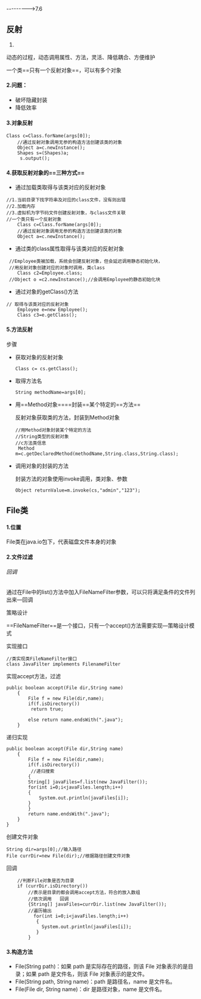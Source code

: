 --------->7.6

## 反射

1.

 动态的过程，动态调用属性、方法，灵活、降低耦合、方便维护

   一个类==只有一个反射对象==，可以有多个对象

#### 2.问题：

- 破坏隐藏封装
- 降低效率

#### 3.对象反射

~~~
Class c=Class.forName(args[0]);
	//通过反射对象调用无参的构造方法创建该类的对象
	Object a=c.newInstance();
	Shapes s=(Shapes)a;
     s.output();
~~~

#### 4.获取反射对象的==三种方式==

- 通过加载类取得与该类对应的反射对象

~~~
//1.当前目录下找字符串及对应的class文件，没有则出错
//2.加载内存
//3.虚拟机为字节码文件创建反射对象，与class文件关联
//一个类只有一个反射对象
	Class c=Class.forName(args[0]);
	//通过反射对象调用无参的构造方法创建该类的对象
	Object a=c.newInstance();
~~~

- 通过类的class属性取得与该类对应的反射对象

~~~
 //Employee类被加载，系统会创建反射对象，但会延迟调用静态初始化块，
 //用反射对象创建对应的对象时调用，类class
    Class c2=Employee.class; 
 //Object o =c2.newInstance();//会调用Employee的静态初始化块
~~~

- 通过对象的getClass()方法

~~~
// 取得与该类对应的反射对象
    Employee e=new Employee();
	Class c3=e.getClass();
~~~

#### 5.方法反射

步骤

- 获取对象的反射对象

  ~~~
  Class c= cs.getClass();
  ~~~

- 取得方法名

  ~~~
  String methodName=args[0];
  ~~~

- 用==Method对象====封装==某个特定的==方法==

  反射对象获取类的方法，封装到Method对象

  ~~~
  //用Method对象封装某个特定的方法 
  //String类型的反射对象
  //c方法类信息
   Method m=c.getDeclaredMethod(methodName,String.class,String.class);   
  ~~~

- 调用对象的封装的方法

  封装方法的对象使用invoke调用，类对象、参数

  ~~~
  Object returnValue=m.invoke(cs,"admin","123");
  ~~~

## File类

#### 1.位置

File类在java.io包下，代表磁盘文件本身的对象

#### 2.文件过滤

###### 回调

通过在File中的list()方法中加入FileNameFilter参数，可以只将满足条件的文件列出来—回调

策略设计

==FileNameFilter==是一个接口，只有一个accept()方法需要实现—策略设计模式

实现接口

~~~
//类实现类FileNameFilter接口
class JavaFilter implements FilenameFilter
~~~

实现accept方法，过滤

~~~
public boolean accept(File dir,String name)
	{ 
		File f = new File(dir,name);
		if(f.isDirectory()) 
		 return true;
		  
	    else return name.endsWith(".java");
	}
~~~

递归实现

~~~
public boolean accept(File dir,String name)
	{ 
		File f = new File(dir,name);
		if(f.isDirectory()) 
		 //递归搜索
		{
		String[] javaFiles=f.list(new JavaFilter());
		for(int i=0;i<javaFiles.length;i++)
		{
			System.out.println(javaFiles[i]);
		}
		}
	    return name.endsWith(".java");
	}
}
~~~

创建文件对象

~~~
String dir=args[0];//输入路径
File currDir=new File(dir);//根据路径创建文件对象
~~~

回调

~~~
	//判断File对象是否为目录
	if (currDir.isDirectory())
		//表示是目录的都会调用accept方法，符合的放入数组
		//依次调用   回调
		{String[] javaFiles=currDir.list(new JavaFilter());
		//遍历输出
		  for(int i=0;i<javaFiles.length;i++)
		   {
			 System.out.println(javaFiles[i]);
		   } 
		}
~~~

#### 3.构造方法

- File(String path)：如果 path 是实际存在的路径，则该 File 对象表示的是目录；如果 path 是文件名，则该 File 对象表示的是文件。
- File(String path, String name)：path 是路径名，name 是文件名。
- File(File dir, String name)：dir 是路径对象，name 是文件名。